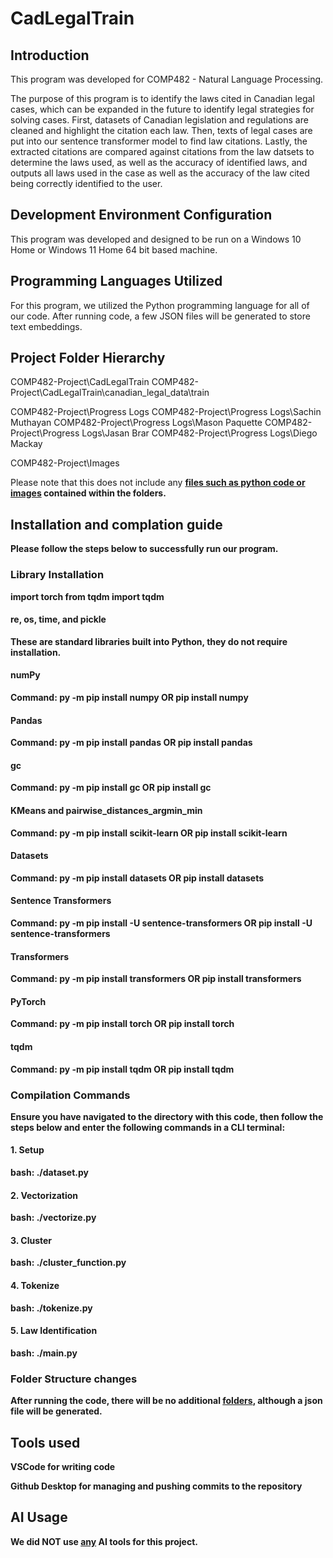 # CadLegalTrain


## Introduction
This program was developed for COMP482 - Natural Language Processing.

The purpose of this program is to identify the laws cited in Canadian legal cases, which can be expanded in the future to identify legal strategies for solving cases. First, datasets of Canadian legislation and regulations are cleaned and highlight the citation each law. Then, texts of legal cases are put into our sentence transformer model to find law citations. Lastly, the extracted citations are compared against citations from the law datsets to determine the laws used, as well as the accuracy of identified laws, and outputs all laws used in the case as well as the accuracy of the law cited being correctly identified to the user.

## Development Environment Configuration

This program was developed and designed to be run on a Windows 10 Home or Windows 11 Home 64 bit based machine. 

## Programming Languages Utilized

For this program, we utilized the Python programming language for all of our code. After running code, a few JSON files will be generated to store text embeddings.

## Project Folder Hierarchy

COMP482-Project\CadLegalTrain
COMP482-Project\CadLegalTrain\canadian_legal_data\train

COMP482-Project\Progress Logs
COMP482-Project\Progress Logs\Sachin Muthayan
COMP482-Project\Progress Logs\Mason Paquette
COMP482-Project\Progress Logs\Jasan Brar
COMP482-Project\Progress Logs\Diego Mackay

COMP482-Project\Images

Please note that this does not include any <u><b>files such as python code or images<b></u> contained within the folders.

## Installation and complation guide

Please follow the steps below to successfully run our program.

### Library Installation

import torch
from tqdm import tqdm

#### re, os, time, and pickle
These are standard libraries built into Python, they do not require installation.

#### numPy
**Command:** py -m pip install numpy **OR** pip install numpy

#### Pandas
**Command:** py -m pip install pandas **OR** pip install pandas

#### gc
**Command:** py -m pip install gc **OR** pip install gc

#### KMeans and pairwise_distances_argmin_min
**Command:** py -m pip install scikit-learn **OR** pip install scikit-learn

#### Datasets
**Command:** py -m pip install datasets **OR** pip install datasets

#### Sentence Transformers
**Command:** py -m pip install -U sentence-transformers **OR** pip install -U sentence-transformers

#### Transformers
**Command:** py -m pip install transformers **OR** pip install transformers

#### PyTorch
**Command:** py -m pip install torch **OR** pip install torch

#### tqdm
**Command:** py -m pip install tqdm **OR** pip install tqdm

### Compilation Commands

Ensure you have navigated to the directory with this code, then follow the steps below and enter the following commands in a CLI terminal:

#### 1. Setup
  
  bash: ./dataset.py

#### 2. Vectorization 
  bash: ./vectorize.py

#### 3. Cluster
  bash: ./cluster_function.py

#### 4. Tokenize

  bash: ./tokenize.py

#### 5. Law Identification

  bash: ./main.py

### Folder Structure changes

After running the code, there will be no additional <u>folders</u>, although a json file will be generated.

## Tools used

VSCode for writing code

Github Desktop for managing and pushing commits to the repository

## AI Usage
We did NOT use <u>any</u> AI tools for this project.

